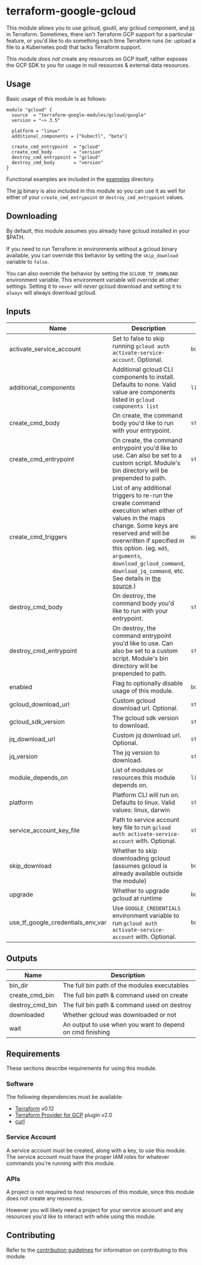 # terraform-google-gcloud

This module allows you to use gcloud, gsutil, any gcloud component, and jq in Terraform. Sometimes, there isn't Terraform GCP support for a particular feature, or you'd like to do something each time Terraform runs (ie: upload a file to a Kubernetes pod) that lacks Terraform support.

This module *does not* create any resources on GCP itself, rather exposes the GCP SDK to you for usage in null resources & external data resources.

## Usage

Basic usage of this module is as follows:

```hcl
module "gcloud" {
  source  = "terraform-google-modules/gcloud/google"
  version = "~> 3.5"

  platform = "linux"
  additional_components = ["kubectl", "beta"]

  create_cmd_entrypoint  = "gcloud"
  create_cmd_body        = "version"
  destroy_cmd_entrypoint = "gcloud"
  destroy_cmd_body       = "version"
}
```

Functional examples are included in the
[examples](https://github.com/terraform-google-modules/terraform-google-gcloud/tree/master/examples) directory.

The [jq](https://stedolan.github.io/jq/) binary is also included in this module so you can use it as well for either of your `create_cmd_entrypoint` or `destroy_cmd_entrypoint` values.

## Downloading
By default, this module assumes you already have gcloud installed in your $PATH.

If you need to run Terraform in environments without a gcloud binary available, you can override this behavior by setting the `skip_download` variable to `false`.

You can also override the behavior by setting the `GCLOUD_TF_DOWNLOAD` environment variable.
This environment variable will override all other settings.
Setting it to `never` will *never* gcloud download and setting it to `always` will always download gcloud.

<!-- BEGINNING OF PRE-COMMIT-TERRAFORM DOCS HOOK -->
## Inputs

| Name | Description | Type | Default | Required |
|------|-------------|------|---------|:--------:|
| activate\_service\_account | Set to false to skip running `gcloud auth activate-service-account`. Optional. | `bool` | `true` | no |
| additional\_components | Additional gcloud CLI components to install. Defaults to none. Valid value are components listed in `gcloud components list` | `list(string)` | `[]` | no |
| create\_cmd\_body | On create, the command body you'd like to run with your entrypoint. | `string` | `"info"` | no |
| create\_cmd\_entrypoint | On create, the command entrypoint you'd like to use. Can also be set to a custom script. Module's bin directory will be prepended to path. | `string` | `"gcloud"` | no |
| create\_cmd\_triggers | List of any additional triggers to re-run the create command execution when either of values in the maps change. Some keys are reserved and will be overwritten if specified in this option. (eg. `md5`, `arguments`, `download_gcloud_command`, `download_jq_command`, etc. See details in [the source](https://github.com/terraform-google-modules/terraform-google-gcloud/blob/master/main.tf).) | `map(any)` | `{}` | no |
| destroy\_cmd\_body | On destroy, the command body you'd like to run with your entrypoint. | `string` | `"info"` | no |
| destroy\_cmd\_entrypoint | On destroy, the command entrypoint you'd like to use.  Can also be set to a custom script. Module's bin directory will be prepended to path. | `string` | `"gcloud"` | no |
| enabled | Flag to optionally disable usage of this module. | `bool` | `true` | no |
| gcloud\_download\_url | Custom gcloud download url. Optional. | `string` | `""` | no |
| gcloud\_sdk\_version | The gcloud sdk version to download. | `string` | `"481.0.0"` | no |
| jq\_download\_url | Custom jq download url. Optional. | `string` | `""` | no |
| jq\_version | The jq version to download. | `string` | `"1.6"` | no |
| module\_depends\_on | List of modules or resources this module depends on. | `list(any)` | `[]` | no |
| platform | Platform CLI will run on. Defaults to linux. Valid values: linux, darwin | `string` | `"linux"` | no |
| service\_account\_key\_file | Path to service account key file to run `gcloud auth activate-service-account` with. Optional. | `string` | `""` | no |
| skip\_download | Whether to skip downloading gcloud (assumes gcloud is already available outside the module) | `bool` | `true` | no |
| upgrade | Whether to upgrade gcloud at runtime | `bool` | `true` | no |
| use\_tf\_google\_credentials\_env\_var | Use `GOOGLE_CREDENTIALS` environment variable to run `gcloud auth activate-service-account` with. Optional. | `bool` | `false` | no |

## Outputs

| Name | Description |
|------|-------------|
| bin\_dir | The full bin path of the modules executables |
| create\_cmd\_bin | The full bin path & command used on create |
| destroy\_cmd\_bin | The full bin path & command used on destroy |
| downloaded | Whether gcloud was downloaded or not |
| wait | An output to use when you want to depend on cmd finishing |

<!-- END OF PRE-COMMIT-TERRAFORM DOCS HOOK -->

## Requirements

These sections describe requirements for using this module.

### Software

The following dependencies must be available:

- [Terraform][terraform] v0.12
- [Terraform Provider for GCP][terraform-provider-gcp] plugin v2.0
- [curl][curl]

### Service Account

A service account must be created, along with a key, to use this module.
The service account must have the proper IAM roles for whatever
commands you're running with this module.

### APIs

A project is not required to host resources of this module, since
this module does not create any resources.

However you will likely need a project for your service account
and any resources you'd like to interact with while using this module.

## Contributing

Refer to the [contribution guidelines](./CONTRIBUTING.md) for
information on contributing to this module.

[iam-module]: https://registry.terraform.io/modules/terraform-google-modules/iam/google
[project-factory-module]: https://registry.terraform.io/modules/terraform-google-modules/project-factory/google
[terraform-provider-gcp]: https://www.terraform.io/docs/providers/google/index.html
[terraform]: https://www.terraform.io/downloads.html
[curl]: https://curl.haxx.se
